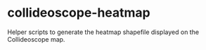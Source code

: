 # collideoscope-heatmap

Helper scripts to generate the heatmap shapefile displayed on the 
Collideoscope map.
